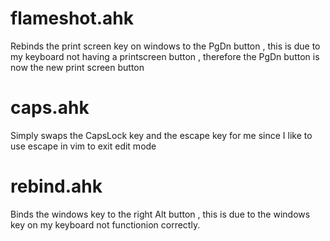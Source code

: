 # flameshot.ahk 

Rebinds the print screen key on windows to the PgDn button , this is due to my keyboard not having a printscreen button , therefore the PgDn button is now the new print screen button 

# caps.ahk 

Simply swaps the CapsLock key and the escape key for me since I like to use escape in vim to exit edit mode 


# rebind.ahk 

Binds the windows key to the right Alt button , this is due to the windows key on my keyboard not functionion correctly. 
